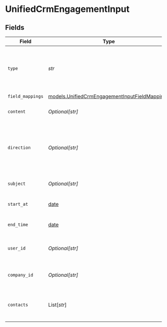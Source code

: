 # UnifiedCrmEngagementInput


## Fields

| Field                                                                                                | Type                                                                                                 | Required                                                                                             | Description                                                                                          |
| ---------------------------------------------------------------------------------------------------- | ---------------------------------------------------------------------------------------------------- | ---------------------------------------------------------------------------------------------------- | ---------------------------------------------------------------------------------------------------- |
| `type`                                                                                               | *str*                                                                                                | :heavy_check_mark:                                                                                   | The type of the engagement. Authorized values are EMAIL, CALL or MEETING                             |
| `field_mappings`                                                                                     | [models.UnifiedCrmEngagementInputFieldMappings](../models/unifiedcrmengagementinputfieldmappings.md) | :heavy_check_mark:                                                                                   | N/A                                                                                                  |
| `content`                                                                                            | *Optional[str]*                                                                                      | :heavy_minus_sign:                                                                                   | The content of the engagement                                                                        |
| `direction`                                                                                          | *Optional[str]*                                                                                      | :heavy_minus_sign:                                                                                   | The direction of the engagement. Authorized values are INBOUND or OUTBOUND                           |
| `subject`                                                                                            | *Optional[str]*                                                                                      | :heavy_minus_sign:                                                                                   | The subject of the engagement                                                                        |
| `start_at`                                                                                           | [date](https://docs.python.org/3/library/datetime.html#date-objects)                                 | :heavy_minus_sign:                                                                                   | The start time of the engagement                                                                     |
| `end_time`                                                                                           | [date](https://docs.python.org/3/library/datetime.html#date-objects)                                 | :heavy_minus_sign:                                                                                   | The end time of the engagement                                                                       |
| `user_id`                                                                                            | *Optional[str]*                                                                                      | :heavy_minus_sign:                                                                                   | The UUID of the user tied to the engagement                                                          |
| `company_id`                                                                                         | *Optional[str]*                                                                                      | :heavy_minus_sign:                                                                                   | The UUID of the company tied to the engagement                                                       |
| `contacts`                                                                                           | List[*str*]                                                                                          | :heavy_minus_sign:                                                                                   | The UUIDs of contacts tied to the engagement object                                                  |